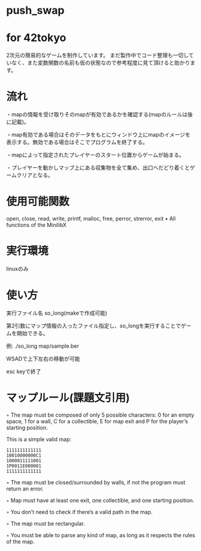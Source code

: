 
# push_swap
# for 42tokyo
2次元の簡易的なゲームを制作しています。
まだ製作中でコード整理も一切していなく、また変数関数の名前も仮の状態なので参考程度に見て頂けると助かります。


# 流れ
・mapの情報を受け取りそのmapが有効であるかを確認する(mapのルールは後に記載)。

・map有効である場合はそのデータをもとにウィンドウ上にmapのイメージを表示する。無効である場合はそこでプログラムを終了する。

・mapによって指定されたプレイヤーのスタート位置からゲームが始まる。

・プレイヤーを動かしマップ上にある収集物を全て集め、出口へだどり着くとゲームクリアとなる。


# 使用可能関数
open, close, read, write,
printf, malloc, free, perror,
strerror, exit
• All functions of the MinilibX


# 実行環境
linuxのみ

# 使い方

実行ファイル名 so_long(makeで作成可能)

第2引数にマップ情報の入ったファイル指定し、so_longを実行することでゲームを開始できる。

例: ./so_long map/sample.ber

WSADで上下左右の移動が可能

esc keyで終了

# マップルール(課題文引用)
◦ The map must be composed of only 5 possible characters: 0 for an empty
space, 1 for a wall, C for a collectible, E for map exit and P for the player’s
starting position.

This is a simple valid map:
```
1111111111111  
10010000000C1  
1000011111001  
1P0011E000001  
1111111111111
```

◦ The map must be closed/surrounded by walls, if not the program must return
an error.

◦ Map must have at least one exit, one collectible, and one starting position.

◦ You don’t need to check if there’s a valid path in the map.

◦ The map must be rectangular.

◦ You must be able to parse any kind of map, as long as it respects the rules of
the map.

